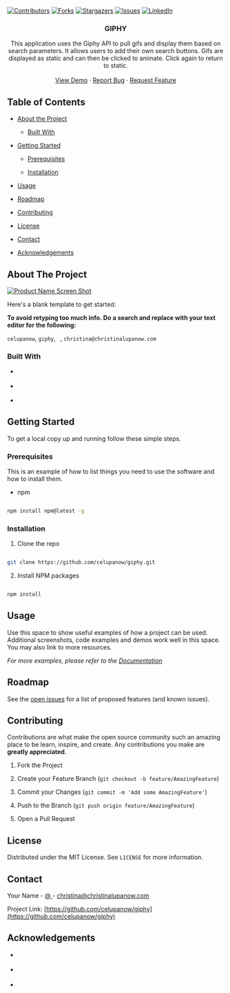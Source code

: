 
<!-- PROJECT SHIELDS -->

[![Contributors][contributors-shield]][contributors-url] [![Forks][forks-shield]][forks-url] [![Stargazers][stars-shield]][stars-url] [![Issues][issues-shield]][issues-url] [![LinkedIn][linkedin-shield]][linkedin-url]

 
<h3 align="center">GIPHY</h3>
<p align="center">
This application uses the Giphy API to pull gifs and display them based on search parameters. It allows users to add their own search buttons. Gifs are displayed as static and can then be clicked to animate. Click again to return to static.
<br />
<br />
<a href="https://celupanow.github.io/giphy">View Demo</a>
·
<a href="https://github.com/celupanow/giphy/issues">Report Bug</a>
·
<a href="https://github.com/celupanow/giphy/issues">Request Feature</a>

</p>

</p>
<!-- TABLE OF CONTENTS -->

## Table of Contents

* [About the Project](#about-the-project)

	* [Built With](#built-with)

* [Getting Started](#getting-started)

	* [Prerequisites](#prerequisites)

	* [Installation](#installation)

* [Usage](#usage)

* [Roadmap](#roadmap)

* [Contributing](#contributing)

* [License](#license)

* [Contact](#contact)

* [Acknowledgements](#acknowledgements)

  
  
  

<!-- ABOUT THE PROJECT -->

## About The Project
[![Product Name Screen Shot][product-screenshot]](https://example.com)

Here's a blank template to get started:

**To avoid retyping too much info. Do a search and replace with your text editor for the following:**

`celupanow`, `giphy`, ` `, `christina@christinalupanow.com`

  
  

### Built With

  

* []()

* []()

* []()

  
  
  

<!-- GETTING STARTED -->

## Getting Started

  

To get a local copy up and running follow these simple steps.

  

### Prerequisites

  

This is an example of how to list things you need to use the software and how to install them.

* npm

```sh

npm install npm@latest -g

```

  

### Installation

  

1. Clone the repo

```sh

git clone https://github.com/celupanow/giphy.git

```

2. Install NPM packages

```sh

npm install

```

  
  
  

<!-- USAGE EXAMPLES -->

## Usage

  

Use this space to show useful examples of how a project can be used. Additional screenshots, code examples and demos work well in this space. You may also link to more resources.

  

_For more examples, please refer to the [Documentation](https://example.com)_

  
  
  

<!-- ROADMAP -->

## Roadmap

  

See the [open issues](https://github.com/celupanow/giphy/issues) for a list of proposed features (and known issues).

  
  
  

<!-- CONTRIBUTING -->

## Contributing

  

Contributions are what make the open source community such an amazing place to be learn, inspire, and create. Any contributions you make are **greatly appreciated**.

  

1. Fork the Project

2. Create your Feature Branch (`git checkout -b feature/AmazingFeature`)

3. Commit your Changes (`git commit -m 'Add some AmazingFeature'`)

4. Push to the Branch (`git push origin feature/AmazingFeature`)

5. Open a Pull Request

  
  
  

<!-- LICENSE -->

## License

  

Distributed under the MIT License. See `LICENSE` for more information.

  
  
  

<!-- CONTACT -->

## Contact

  

Your Name - [@ ](https://twitter.com/ ) - christina@christinalupanow.com

  

Project Link: [https://github.com/celupanow/giphy](https://github.com/celupanow/giphy)

  
  
  

<!-- ACKNOWLEDGEMENTS -->

## Acknowledgements

  

* []()

* []()

* []()

  
  
  
  
  

<!-- MARKDOWN LINKS & IMAGES -->

<!-- https://www.markdownguide.org/basic-syntax/#reference-style-links -->

[contributors-shield]: https://img.shields.io/github/contributors/celupanow/giphy.svg?style=flat-square

[contributors-url]: https://github.com/celupanow/giphy/graphs/contributors

[forks-shield]: https://img.shields.io/github/forks/celupanow/giphy.svg?style=flat-square

[forks-url]: https://github.com/celupanow/giphy/network/members

[stars-shield]: https://img.shields.io/github/stars/celupanow/giphy.svg?style=flat-square

[stars-url]: https://github.com/celupanow/giphy/stargazers

[issues-shield]: https://img.shields.io/github/issues/celupanow/giphy.svg?style=flat-square

[issues-url]: https://github.com/celupanow/giphy/issues

[license-shield]: https://img.shields.io/github/license/celupanow/giphy.svg?style=flat-square

[license-url]: https://github.com/celupanow/giphy/blob/master/LICENSE.txt

[linkedin-shield]: https://img.shields.io/badge/-LinkedIn-black.svg?style=flat-square&logo=linkedin&colorB=555

[linkedin-url]: https://linkedin.com/in/celupanow

[product-screenshot]: images/screenshot.png
<!--stackedit_data:
eyJoaXN0b3J5IjpbLTIwNTI4MTM4NjEsMjMyNTI0NTMwLDIxMT
QwNzc2MzEsLTgxMDQwNzc2MSwyMDUwMDc2OTQ3XX0=
-->
